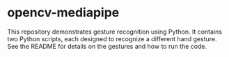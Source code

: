 # opencv-mediapipe
This repository demonstrates gesture recognition using Python. It contains two Python scripts, each designed to recognize a different hand gesture.  See the README for details on the gestures and how to run the code.
